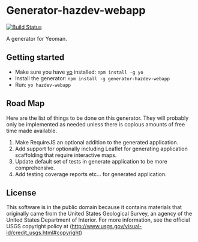 Generator-hazdev-webapp
=======================

[![Build Status](https://secure.travis-ci.org/emartinez-usgs/generator-hazdev-webapp.png?branch=master)](https://travis-ci.org/emartinez-usgs/generator-hazdev-webapp)

A generator for Yeoman.

Getting started
---------------

- Make sure you have [yo](https://github.com/yeoman/yo) installed:
	`npm install -g yo`
- Install the generator: `npm install -g generator-hazdev-webapp`
- Run: `yo hazdev-webapp`

Road Map
--------

Here are the list of things to be done on this generator. They will probably
only be implemented as needed unless there is copious amounts of free time made
available.

1. Make RequireJS an optional addition to the generated application.
2. Add support for optionally including Leaflet for generating application
   scaffolding that require interactive maps.
3. Update default set of tests in generate application to be more
   comprehensive.
4. Add testing coverage reports etc... for generated application.

License
-------

This software is in the public domain because it contains materials that
originally came from the United States Geological Survey, an agency of the
United States Department of Interior. For more information, see the official
USGS copyright policy at
(http://www.usgs.gov/visual-id/credit_usgs.html#copyright)
